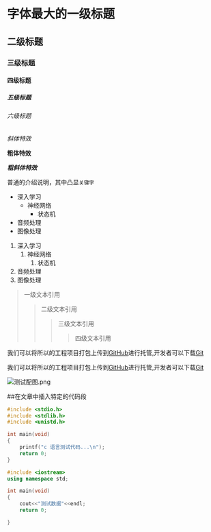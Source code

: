 # 字体最大的一级标题
## 二级标题
### 三级标题
#### 四级标题
##### 五级标题
###### 六级标题

*斜体特效*

**粗体特效**

***粗斜体特效***

普通的介绍说明，其中凸显`关键字`

* 深入学习
	* 神经网络
		* 状态机
* 音频处理
* 图像处理

1. 深入学习
	1. 神经网络
		1. 状态机
2. 音频处理
3. 图像处理

> 一级文本引用
>> 二级文本引用
>>> 三级文本引用
>>>> 四级文本引用

我们可以将所以的工程项目打包上传到[GitHub](https://www.github.com "GitHub官方网站")进行托管,开发者可以下载[Git](https://git-scm.com/downloads "Git官方下载入口")

我们可以将所以的工程项目打包上传到[GitHub][1]进行托管,开发者可以下载[Git][2]</br>

[1]:https://www.github.com "GitHub官方网站"
[2]:https://git-scm.com/downloads "Git官方下载入口"

![测试配图.png](https://i.loli.net/2021/11/25/iFx6lOhDtMGLuWv.png "配图")


##在文章中插入特定的代码段

```c
#include <stdio.h>
#include <stdlib.h>
#include <unistd.h>

int main(void)
{
	printf("c 语言测试代码...\n");
	return 0;
}
```

```cpp
#include <iostream>
using namespace std;

int main(void)
{
	cout<<"测试数据"<<endl;
	return 0;

}
```

